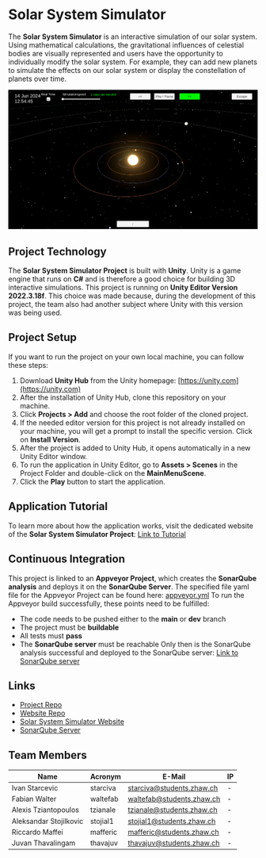 # Solar System Simulator
The **Solar System Simulator** is an interactive simulation of our solar system. Using mathematical calculations, the gravitational influences of celestial bodies are visually represented and users have the opportunity to individually modify the solar system. For example, they can add new planets to simulate the effects on our solar system or display the constellation of planets over time.</br>

<img alt="Running Simulation Picture" title="Running Simulation" src="./docs/images/simulation.png" width="600">

## Project Technology
The **Solar System Simulator Project** is built with **Unity**. Unity is a game engine that runs on **C#** and is therefore a good choice for building 3D interactive simulations. This project is running on **Unity Editor Version 2022.3.18f**. This choice was made because, during the development of this project, the team also had another subject where Unity with this version was being used.

## Project Setup
If you want to run the project on your own local machine, you can follow these steps:
1. Download **Unity Hub** from the Unity homepage: [https://unity.com](https://unity.com)
2. After the installation of Unity Hub, clone this repository on your machine.
3. Click **Projects > Add** and choose the root folder of the cloned project.
4. If the needed editor version for this project is not already installed on your machine, you will get a prompt to install the specific version. Click on **Install Version**.
5. After the project is added to Unity Hub, it opens automatically in a new Unity Editor window.
6. To run the application in Unity Editor, go to **Assets > Scenes** in the Project Folder and double-click on the **MainMenuScene**.
7. Click the **Play** button to start the application.

## Application Tutorial
To learn more about how the application works, visit the dedicated website of the **Solar System Simulator Project**: [Link to Tutorial](http://160.85.252.39:8080/tutorial)

## Continuous Integration
This project is linked to an **Appveyor Project**, which creates the **SonarQube analysis** and deploys it on the **SonarQube Server**. The specified file yaml file for the Appveyor Project can be found here: [appveyor.yml](appveyor.yml)
To run the Appveyor build successfully, these points need to be fulfilled:
- The code needs to be pushed either to the **main** or **dev** branch
- The project must be **buildable**
- All tests must **pass**
- The **SonarQube server** must be reachable
Only then is the SonarQube analysis successful and deployed to the SonarQube server: [Link to SonarQube server](http://160.85.252.39:9000)

## Links

- [Project Repo](https://github.zhaw.ch/Team-42/Solar-System-Simulator)
- [Website Repo](https://github.zhaw.ch/Team-42/solar-system-simulator-webpage)
- [Solar System Simulator Website](http://160.85.252.39:8080)
- [SonarQube Server](http://160.85.252.39:9000)

## Team Members

| Name | Acronym  | E-Mail | IP |
| - |----------| - | - |
| Ivan Starcevic | starciva | starciva@students.zhaw.ch | - |
| Fabian Walter | waltefab | waltefab@students.zhaw.ch | - |
| Alexis Tziantopoulos | tzianale | tzianale@students.zhaw.ch | - |
| Aleksandar Stojilkovic | stojial1 | stojial1@students.zhaw.ch | - |
| Riccardo Maffei | mafferic | mafferic@students.zhaw.ch | - |
| Juvan Thavalingam | thavajuv | thavajuv@students.zhaw.ch | - |
